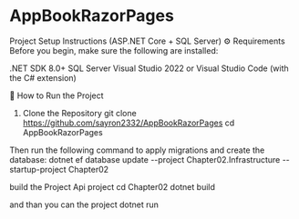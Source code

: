 # AppBookRazorPages


Project Setup Instructions (ASP.NET Core + SQL Server)
⚙️ Requirements
Before you begin, make sure the following are installed:

.NET SDK 8.0+
SQL Server
Visual Studio 2022 or Visual Studio Code (with the C# extension)

🔧 How to Run the Project
1. Clone the Repository
git clone https://github.com/sayron2332/AppBookRazorPages
cd AppBookRazorPages


Then run the following command to apply migrations and create the database:
dotnet ef database update --project Chapter02.Infrastructure --startup-project Chapter02

build the Project Api project
cd Chapter02
dotnet build

and than you can the project 
dotnet run
